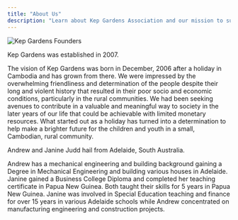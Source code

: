 ```yaml
---
title: "About Us"
description: "Learn about Kep Gardens Association and our mission to support rural youth in Cambodia"
---
```


![Kep Gardens Founders](/images/about-us/kep-gardens-founders.jpg)

Kep Gardens was established in 2007.

The vision of Kep Gardens was born in December,
2006 after a holiday in Cambodia and has grown
from there.
We were impressed by the
overwhelming friendliness and determination of
the people despite their long and violent history
that resulted in their poor socio and economic
conditions, particularly in the rural communities.
We had been seeking avenues to contribute in a
valuable and meaningful way to society in the later
years of our life that could be achievable with
limited monetary resources. What started out as
a holiday has turned into a determination to help
make a brighter future for the children and youth
in a small, Cambodian, rural community.

Andrew and Janine Judd hail from Adelaide,
South Australia.

Andrew has a mechanical engineering and
building background gaining a Degree in
Mechanical Engineering and building various
houses in Adelaide. Janine gained a Business
College Diploma and completed her teaching
certificate in Papua New Guinea. Both taught
their skills for 5 years in Papua New Guinea.
Janine was involved in Special Education
teaching and finance for over 15 years in various
Adelaide schools while Andrew concentrated on
manufacturing engineering and construction
projects.